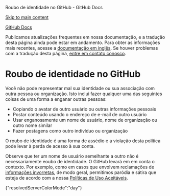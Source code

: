 Roubo de identidade no GitHub - GitHub Docs

[Skip to main content](#main-content)

[](/pt)[GitHub Docs](/pt)

Publicamos atualizações frequentes em nossa documentação, e a tradução desta página ainda pode estar em andamento. Para obter as informações mais recentes, acesse a [documentação em inglês](/en). Se houver problemas com a tradução desta página, [entre em contato conosco](https://github.com/contact?form[subject]=translation%20issue%20on%20docs.github.com&form[comments]=).

Roubo de identidade no GitHub
==========

Você não pode representar mal sua identidade ou sua associação com outra pessoa ou organização. Isto inclui fazer qualquer uma das seguintes coisas de uma forma a enganar outras pessoas:

* Copiando o avatar de outro usuário ou outras informações pessoais
* Postar conteúdo usando o endereço de e-mail de outro usuário
* Usar enganosamente um nome de usuário, nome de organização ou outro nome similar
* Fazer postagens como outro indivíduo ou organização

O roubo de identidade é uma forma de assédio e a violação desta política pode levar à perda de acesso à sua conta.

Observe que ter um nome de usuário semelhante a outro não é necessariamente eoubo de identidade. O GitHub levará em em conta o contexto. Por exemplo, como em casos que envolvem reclamações de [informações invorretas](/pt/github/site-policy/github-misinformation-and-disinformation), de modo geral, permitimos paródia e sátira que esteja de acordo com a nossa [Políticas de Uso Aceitáveis](/pt/github/site-policy/github-acceptable-use-policies).

{"resolvedServerColorMode":"day"}
